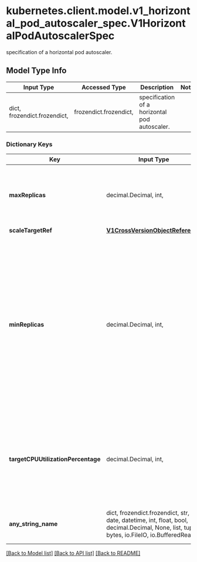 # kubernetes.client.model.v1_horizontal_pod_autoscaler_spec.V1HorizontalPodAutoscalerSpec

specification of a horizontal pod autoscaler.

## Model Type Info
Input Type | Accessed Type | Description | Notes
------------ | ------------- | ------------- | -------------
dict, frozendict.frozendict,  | frozendict.frozendict,  | specification of a horizontal pod autoscaler. | 

### Dictionary Keys
Key | Input Type | Accessed Type | Description | Notes
------------ | ------------- | ------------- | ------------- | -------------
**maxReplicas** | decimal.Decimal, int,  | decimal.Decimal,  | upper limit for the number of pods that can be set by the autoscaler; cannot be smaller than MinReplicas. | value must be a 32 bit integer
**scaleTargetRef** | [**V1CrossVersionObjectReference**](V1CrossVersionObjectReference.md) | [**V1CrossVersionObjectReference**](V1CrossVersionObjectReference.md) |  | 
**minReplicas** | decimal.Decimal, int,  | decimal.Decimal,  | minReplicas is the lower limit for the number of replicas to which the autoscaler can scale down.  It defaults to 1 pod.  minReplicas is allowed to be 0 if the alpha feature gate HPAScaleToZero is enabled and at least one Object or External metric is configured.  Scaling is active as long as at least one metric value is available. | [optional] value must be a 32 bit integer
**targetCPUUtilizationPercentage** | decimal.Decimal, int,  | decimal.Decimal,  | target average CPU utilization (represented as a percentage of requested CPU) over all the pods; if not specified the default autoscaling policy will be used. | [optional] value must be a 32 bit integer
**any_string_name** | dict, frozendict.frozendict, str, date, datetime, int, float, bool, decimal.Decimal, None, list, tuple, bytes, io.FileIO, io.BufferedReader | frozendict.frozendict, str, BoolClass, decimal.Decimal, NoneClass, tuple, bytes, FileIO | any string name can be used but the value must be the correct type | [optional]

[[Back to Model list]](../../README.md#documentation-for-models) [[Back to API list]](../../README.md#documentation-for-api-endpoints) [[Back to README]](../../README.md)

